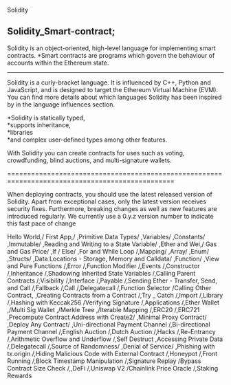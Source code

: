 Solidity

Solidity_Smart-contract;
-------------------------
Solidity is an object-oriented, high-level language for implementing smart contracts. 
    *Smart contracts are programs which govern the behaviour of accounts within the Ethereum state.
    
-------------------------------------------------------------------------------------------------------
Solidity is a curly-bracket language. 
It is influenced by C++, Python and JavaScript, and is designed to target the Ethereum Virtual Machine (EVM). 
You can find more details about which languages Solidity has been inspired by in the language influences section.



*Solidity is statically typed,                       
*supports inheritance,                               
*libraries                                           
*and complex user-defined types among other features.



With Solidity you can create contracts for uses such as voting, crowdfunding, blind auctions, and multi-signature wallets.

================================================================================================

When deploying contracts, you should use the latest released version of Solidity.
Apart from exceptional cases, only the latest version receives security fixes.
Furthermore, breaking changes as well as new features are introduced regularly. 
We currently use a 0.y.z version number to indicate this fast pace of change


Hello World,/
First App,/
,Primitive Data Types/
,Variables/
,Constants/
,Immutable/
,Reading and Writing to a State Variable/
,Ether and Wei,/
Gas and Gas Price/
,If / Else/
,For and While Loop
/,Mapping/
,Array/
,Enum/
,Structs/
,Data Locations - Storage, Memory and Calldata/
,Function/
,View and Pure Functions
/,Error
/,Function Modifier
/,Events
/,Constructor
/,Inheritance
/,Shadowing Inherited State Variables
/,Calling Parent Contracts
/,Visibility
/,Interface
/,Payable
/,Sending Ether - Transfer, Send, and Call
/,Fallback
/,Call
/,Delegatecall
/,Function Selector
/Calling Other Contract,
,Creating Contracts from a Contract
/,Try _ Catch
/,Import
/,Library
/,Hashing with Keccak256
/Verifying Signature
/,Applications
/,Ether Wallet
,/Multi Sig Wallet
,/Merkle Tree
,/Iterable Mapping
/,ERC20
/,ERC721
,Precompute Contract Address with Create2/
,Minimal Proxy Contract/
,Deploy Any Contract/
,Uni-directional Payment Channel
/,Bi-directional Payment Channel
/,English Auction
/,Dutch Auction
/,Hacks
/,Re-Entrancy
/,Arithmetic Overflow and Underflow
/,Self Destruct
,Accessing Private Data
/,Delegatecall
/,Source of Randomness/
,Denial of Service/
,Phishing with tx.origin
/,Hiding Malicious Code with External Contract
/,Honeypot
/,Front Running
/,Block Timestamp Manipulation
/,Signature Replay
/Bypass Contract Size Check
/,,DeFi
/,Uniswap V2
/Chainlink Price Oracle
/,Staking Rewards

